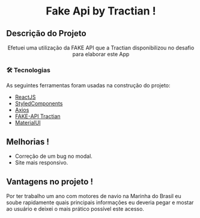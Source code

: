 <h1 align="center">Fake Api by Tractian !</h1>


## Descrição do Projeto
<p align="center">Efetuei uma utilização da FAKE API que a Tractian disponibilizou no desafio para elaborar este App</p>

### 🛠 Tecnologias

As seguintes ferramentas foram usadas na construção do projeto:

- [ReactJS](https://pt-br.reactjs.org/)
- [StyledComponents](https://styled-components.com/)
- [Axios](https://www.npmjs.com/package/axios)
- [FAKE-API Tractian](https://my-json-server.typicode.com/tractian/fake-api)
- [MaterialUI](https://material-ui.com/pt/)

## Melhorias !

* Correção de um bug no modal.
* Site mais responsivo.

## Vantagens no projeto !

Por ter trabalho um ano com motores de navio na Marinha do Brasil eu soube rapidamente quais principais informações eu deveria pegar e mostar ao usuário e deixei o mais prático possível este acesso.
